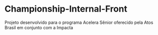 # Championship-Internal-Front
Projeto desenvolvido para o programa Acelera Sênior oferecido pela Atos Brasil em conjunto com a Impacta
